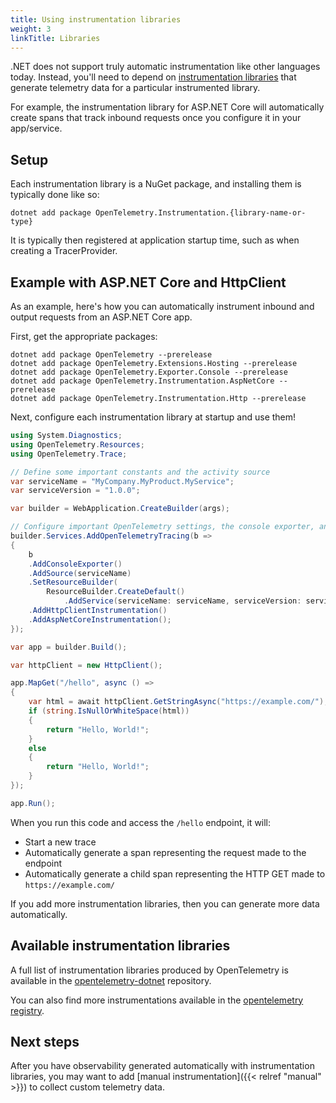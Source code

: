 ```yaml
---
title: Using instrumentation libraries
weight: 3
linkTitle: Libraries
---
```


.NET does not support truly automatic instrumentation like other languages
today. Instead, you'll need to depend on [instrumentation
libraries](https://opentelemetry.io/docs/reference/specification/glossary/#instrumentation-library)
that generate telemetry data for a particular instrumented library.

For example, the instrumentation library for ASP.NET Core will automatically
create spans that track inbound requests once you configure it in your
app/service.

## Setup

Each instrumentation library is a NuGet package, and installing them is
typically done like so:

```
dotnet add package OpenTelemetry.Instrumentation.{library-name-or-type}
```

It is typically then registered at application startup time, such as when
creating a TracerProvider.

## Example with ASP.NET Core and HttpClient

As an example, here's how you can automatically instrument inbound and output
requests from an ASP.NET Core app.

First, get the appropriate packages:

```console
dotnet add package OpenTelemetry --prerelease
dotnet add package OpenTelemetry.Extensions.Hosting --prerelease
dotnet add package OpenTelemetry.Exporter.Console --prerelease
dotnet add package OpenTelemetry.Instrumentation.AspNetCore --prerelease
dotnet add package OpenTelemetry.Instrumentation.Http --prerelease
```

Next, configure each instrumentation library at startup and use them!

```csharp
using System.Diagnostics;
using OpenTelemetry.Resources;
using OpenTelemetry.Trace;

// Define some important constants and the activity source
var serviceName = "MyCompany.MyProduct.MyService";
var serviceVersion = "1.0.0";

var builder = WebApplication.CreateBuilder(args);

// Configure important OpenTelemetry settings, the console exporter, and automatic instrumentation
builder.Services.AddOpenTelemetryTracing(b =>
{
    b
    .AddConsoleExporter()
    .AddSource(serviceName)
    .SetResourceBuilder(
        ResourceBuilder.CreateDefault()
            .AddService(serviceName: serviceName, serviceVersion: serviceVersion))
    .AddHttpClientInstrumentation()
    .AddAspNetCoreInstrumentation();
});

var app = builder.Build();

var httpClient = new HttpClient();

app.MapGet("/hello", async () =>
{
    var html = await httpClient.GetStringAsync("https://example.com/");
    if (string.IsNullOrWhiteSpace(html))
    {
        return "Hello, World!";
    }
    else
    {
        return "Hello, World!";
    }
});

app.Run();
```

When you run this code and access the `/hello` endpoint, it will:

* Start a new trace
* Automatically generate a span representing the request made to the endpoint
* Automatically generate a child span representing the HTTP GET made to
  `https://example.com/`

If you add more instrumentation libraries, then you can generate more data
automatically.

## Available instrumentation libraries

A full list of instrumentation libraries produced by OpenTelemetry is available
in the
[opentelemetry-dotnet](https://github.com/open-telemetry/opentelemetry-dotnet)
repository.

You can also find more instrumentations available in the [opentelemetry
registry](https://opentelemetry.io/registry/?language=dotnet&component=instrumentation).

## Next steps

After you have observability generated automatically with instrumentation
libraries, you may want to add [manual instrumentation]({{< relref "manual" >}})
to collect custom telemetry data.
